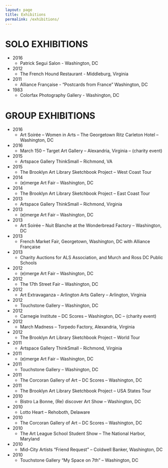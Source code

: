 ```yaml
---
layout: page
title: Exhibitions
permalink: /exhibitions/
---
```


# SOLO EXHIBITIONS
- 2016
	- Patrick Segui Salon - Washington, DC
- 2012
	- The French Hound Restaurant - Middleburg, Virginia
- 2011
	- Alliance Française - “Postcards from France” Washington, DC
- 1983
	- Colorfax Photography Gallery - Washington, DC

# GROUP EXHIBITIONS
- 2016
	- Art Soirée – Women in Arts – The Georgetown Ritz Carleton Hotel – Washington, DC
- 2016
	- March 150 – Target Art Gallery – Alexandria, Virginia – (charity event)
- 2015
	- Artspace Gallery ThinkSmall – Richmond, VA
- 2015
	- The Brooklyn Art Library Sketchbook Project – West Coast Tour
- 2014
	- (e)merge Art Fair – Washington, DC
- 2014
	- The Brooklyn Art Library Sketchbook Project – East Coast Tour
- 2013
	- Artspace Gallery ThinkSmall – Richmond, Virginia
- 2013
	- (e)merge Art Fair – Washington, DC
- 2013
	- Art Soirée – Nuit Blanche at the Wonderbread Factory – Washington, DC
- 2013
	- French Market Fair, Georgetown, Washington, DC with Alliance Française
- 2013
	- Charity Auctions for ALS Association, and Murch and Ross DC Public Schools
- 2012
	- (e)merge Art Fair – Washington, DC
- 2012
	- The 17th Street Fair – Washington, DC
- 2012
	- Art Extravaganza – Arlington Arts Gallery – Arlington, Virginia
- 2012
	- Touchstone Gallery – Washington, DC
- 2012
	- Carnegie Institute – DC Scores – Washington, DC – (charity event)
- 2012
	- March Madness – Torpedo Factory, Alexandria, Virginia
- 2012
	- The Brooklyn Art Library Sketchbook Project – World Tour
- 2011
	- Artspace Gallery ThinkSmall - Richmond, Virginia
- 2011
	- (e)merge Art Fair – Washington, DC
- 2011
	- Touchstone Gallery – Washington, DC
- 2011
	- The Corcoran Gallery of Art – DC Scores – Washington, DC
- 2011
	- The Brooklyn Art Library Sketchbook Project – USA States Tour
- 2010
	- Bistro La Bonne, (Re) discover Art Show – Washington, DC
- 2010
	- Lotto Heart – Rehoboth, Delaware
- 2010
	- The Corcoran Gallery of Art – DC Scores – Washington, DC
- 2010
	- The Art League School Student Show – The National Harbor, Maryland
- 2010
	- Mid-City Artists “Friend Request” – Coldwell Banker, Washington, DC
- 2010
	- Touchstone Gallery “My Space on 7th” – Washington, DC
